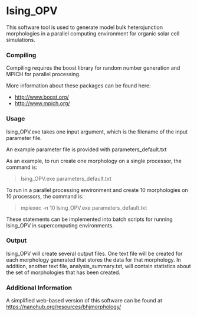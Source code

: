 Ising_OPV
=========

This software tool is used to generate model bulk heterojunction morphologies in a parallel computing environment for organic solar cell simulations.

### Compiling
Compiling requires the boost library for random number generation and MPICH for parallel processing.

More information about these packages can be found here:
- http://www.boost.org/
- http://www.mpich.org/

### Usage
Ising_OPV.exe takes one input argument, which is the filename of the input parameter file.

An example parameter file is provided with parameters_default.txt

As an example, to run create one morphology on a single processor, the command is:
>    Ising_OPV.exe parameters_default.txt

To run in a parallel processing environment and create 10 morphologies on 10 processors, the command is:
>    mpiexec -n 10 Ising_OPV.exe parameters_default.txt

These statements can be implemented into batch scripts for running Ising_OPV in supercomputing environments.

### Output
Ising_OPV will create several output files.  One text file will be created for each morphology generated that stores the data for that morphology.  In addition, another text file, analysis_summary.txt, will contain statistics about the set of morphologies that has been created.

### Additional Information
A simplified web-based version of this software can be found at https://nanohub.org/resources/bhjmorphology/
